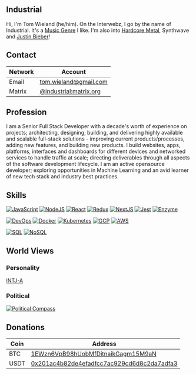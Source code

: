## Industrial

Hi, I'm Tom Wieland (he/him). On the Interwebz, I go by the name of Industrial. It's a [Music Genre](https://en.wikipedia.org/wiki/Industrial_music) I like. I'm also into [Hardcore Metal](https://en.wikipedia.org/wiki/Metalcore), Synthwave and [Justin Bieber](https://www.youtube.com/watch?v=dQw4w9WgXcQ)!

## Contact

| Network   | Account                                               |
| --------- | ----------------------------------------------------- |
| Email     | tom.wieland@gmail.com                                 |
| Matrix    | [@industrial:matrix.org](https://matrix.to/#/@industrial:matrix.org) |

## Profession

I am a Senior Full Stack Developer with a decade's worth of experience on projects; architecting, designing, building, and delivering highly available and scalable full-stack solutions - improving current products/processes, adding new features, and building new products. I build websites, apps, platforms, interfaces and dashboards for different devices and networked services to handle traffic at scale; directing deliverables through all aspects of the software development lifecycle. I am an active opensource developer; exploring opportunities in Machine Learning and an avid learner of new tech stack and industry best practices.

## Skills

[![JavaScript](https://img.shields.io/badge/JavaScript-16-blue?style=flat)](https://img.shields.io/badge/JavaScript-16-blue?style=flat)
[![NodeJS](https://img.shields.io/badge/NodeJS-11-blue?style=flat)](https://img.shields.io/badge/NodeJS-11-blue?style=flat)
[![React](https://img.shields.io/badge/React-6-blue?style=flat)](https://img.shields.io/badge/React-6-blue?style=flat)
[![Redux](https://img.shields.io/badge/Redux-6-blue?style=flat)](https://img.shields.io/badge/Redux-6-blue?style=flat)
[![NextJS](https://img.shields.io/badge/NextJS-1-blue?style=flat)](https://img.shields.io/badge/NextJS-1-blue?style=flat)
[![Jest](https://img.shields.io/badge/Jest-6-blue?style=flat)](https://img.shields.io/badge/Jest-6-blue?style=flat)
[![Enzyme](https://img.shields.io/badge/Enzyme-6-blue?style=flat)](https://img.shields.io/badge/Enzyme-6-blue?style=flat)

[![DevOps](https://img.shields.io/badge/DevOps-8-blue?style=flat)](https://img.shields.io/badge/DevOps-8-blue?style=flat)
[![Docker](https://img.shields.io/badge/Docker-8-blue?style=flat)](https://img.shields.io/badge/Docker-8-blue?style=flat)
[![Kubernetes](https://img.shields.io/badge/Kubernetes-4-blue?style=flat)](https://img.shields.io/badge/Kubernetes-4-blue?style=flat)
[![GCP](https://img.shields.io/badge/GCP-4-blue?style=flat)](https://img.shields.io/badge/GCP-4-blue?style=flat)
[![AWS](https://img.shields.io/badge/AWS-2-blue?style=flat)](https://img.shields.io/badge/AWS-2-blue?style=flat)

[![SQL](https://img.shields.io/badge/SQL-16-blue?style=flat)](https://img.shields.io/badge/SQL-16-blue?style=flat)
[![NoSQL](https://img.shields.io/badge/NoSQL-11-blue?style=flat)](https://img.shields.io/badge/NoSQL-11-blue?style=flat)

## World Views

### Personality

[INTJ-A](https://www.16personalities.com/intj-personality)

### Political

[![Political Compass](https://www.politicalcompass.org/chart?ec=-9.38&soc=-7.9)](https://www.politicalcompass.org)

## Donations

| Coin | Address |
| ---- | ------- |
| BTC  | [1EWzn6VpB98hUobMfDitnaikGagm15M9aN](https://www.blockchain.com/btc/address/1EWzn6VpB98hUobMfDitnaikGagm15M9aN) |
| USDT | [0x201ac4b82de4efadfcc7ac929cd6d8c2da7adfa3](https://www.blockchain.com/eth/address/0x201ac4b82de4efadfcc7ac929cd6d8c2da7adfa3) |
